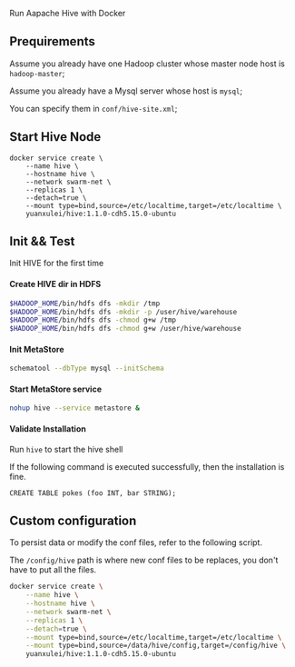 Run Aapache Hive with Docker

## Prequirements

Assume you already have one Hadoop cluster whose master node host is `hadoop-master`;

Assume you already have a Mysql server whose host is `mysql`;

You can specify them in `conf/hive-site.xml`;

## Start Hive Node

```
docker service create \
	--name hive \
	--hostname hive \
	--network swarm-net \
	--replicas 1 \
	--detach=true \
	--mount type=bind,source=/etc/localtime,target=/etc/localtime \
	yuanxulei/hive:1.1.0-cdh5.15.0-ubuntu
```

## Init && Test
Init HIVE for the first time

#### Create HIVE dir in HDFS

```bash
$HADOOP_HOME/bin/hdfs dfs -mkdir /tmp
$HADOOP_HOME/bin/hdfs dfs -mkdir -p /user/hive/warehouse
$HADOOP_HOME/bin/hdfs dfs -chmod g+w /tmp
$HADOOP_HOME/bin/hdfs dfs -chmod g+w /user/hive/warehouse
```

#### Init MetaStore

```bash
schematool --dbType mysql --initSchema
```

#### Start MetaStore service
```bash
nohup hive --service metastore &
```

#### Validate Installation

Run `hive` to start the hive shell

If the following command is executed successfully, then the installation is fine.

```hive
CREATE TABLE pokes (foo INT, bar STRING);
```

## Custom configuration
To persist data or modify the conf files, refer to the following script.

The `/config/hive` path is where new conf files to be replaces, you don't have to put all the files.

```bash
docker service create \
	--name hive \
	--hostname hive \
	--network swarm-net \
	--replicas 1 \
	--detach=true \
	--mount type=bind,source=/etc/localtime,target=/etc/localtime \
	--mount type=bind,source=/data/hive/config,target=/config/hive \
	yuanxulei/hive:1.1.0-cdh5.15.0-ubuntu
```
